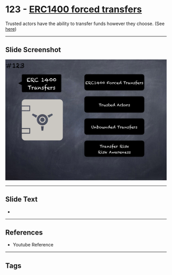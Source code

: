 # 123 - [ERC1400 forced transfers](ERC1400%20forced%20transfers.md)
Trusted actors have the ability to transfer funds however they choose. (See [here](https://gist.github.com/shayanb/cd495e23c7cf1a8b269f8ce7fd198538#file-token_checklist-md))
___
## Slide Screenshot
![0123.png](../../images/5.Pitfalls%20and%20Best%20Practices%20201/123.png)
___
## Slide Text
- 
___
## References
- Youtube Reference
___
## Tags